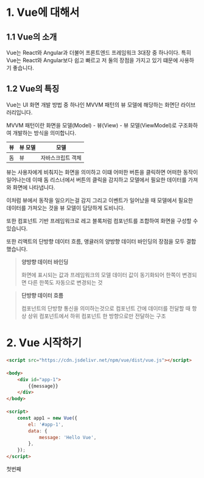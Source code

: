 # 1. Vue에 대해서

## 1.1 Vue의 소개

Vue는 React와 Angular과 더불어 프론트엔드 프레임워크 3대장 중 하나이다. 특히 Vue는 React와 Angular보다 쉽고 빠르고 저 둘의 장점을 가지고 있기 떄문에 사용하기 좋습니다.



## 1.2 Vue의 특징

Vue는 UI 화면 개발 방법 중 하나인 MVVM 패턴의 뷰 모델에 해당하는 화면단 라이브러리입니다.

MVVM 패턴이란 화면을 모델(Model) - 뷰(View) - 뷰 모델(ViewModel)로 구조화하여 개발하는 방식을 의미합니다.

| 뷰   | 뷰 모델 | 모델              |
| ---- | ------- | ----------------- |
| 돔   | 뷰      | 자바스크립트 객체 |



뷰는 사용자에게 비춰지는 화면을 의미하고 이떄 어떠한 버튼을 클릭하면 어떠한 동작이 일어나는데 이때 돔 리스너에서 버튼의 클릭을 감지하고 모델에서 필요한 데이터를 가져와 화면에 나타냅니다.

이처럼 뷰에서 동작을 일으키는걸 감지 그리고 이벤트가 일어났을 때 모델에서 필요한 데이터를 가져오는 것을 뷰 모델이 담당하게 도비니다.

또한 컴포넌트 기반 프레임워크로 레고 블록처럼 컴포넌트를 조합하여 화면을 구성할 수 있습니다.

또한 리액트의 단방향 데이터 흐름, 앵귤러의 양방향 데이터 바인딩의 장점을 모두 결합했습니다.

> **양방향 데이터 바인딩**
>
> 화면에 표시되는 값과 프레임워크의 모델 데이터 값이 동기화되어 한쪽이 변경되면 다른 한쪽도 자동으로 변경되는 것

> **단방향 데이터 흐름**
>
> 컴포넌트의 단방향 통신을 의미하는것으로 컴포넌트 간에 데이터를 전달할 때 항상 상위 컴포넌트에서 하위 컴포넌트 한 방향으로만 전달하는 구조

# 2. Vue 시작하기

```html
<script src="https://cdn.jsdelivr.net/npm/vue/dist/vue.js"></script>

<body>
    <div id="app-1">
        {{message}}
    </div>
</body>

<script>
    const app1 = new Vue({
        el: '#app-1',
        data: {
            message: 'Hello Vue',
        },
    });
</script>
```

첫번째 <script>는 뷰 라이브러리를 로딩 두번째 <script>는 메세지를 출력하기 위한 뷰 인스턴스를 만들고 <div id="app-1">에  적용했습니다.

이제 실행해보면 화면에 Hello Vue가 떠있습니다. 이를 좀 더 자세히 알아봅시다.

# 3. 화면을 개발하기 위한 인스턴스

## 3.1 뷰 인스턴스

뷰 인스턴스는 뷰로 화면을 개발하기 위해 필수적으로 생성해야 하는 기본 단위입니다. 위에서 봤듯이 우리는 new Vue({})로 뷰 인스턴스를 생성해 사용했습니다.

```html
<script>
    const app1 = new Vue({
        el: '#app-1',
        data: {
            message: 'Hello Vue',
        },
    });
</script>
```

app1이라는 뷰 인스턴스를 살펴보면 el 속성과 data 속성을 사용했습니다. el과 data외에도 다양한 속성들이 있습니다.

| 속성     | 설명                                                         |
| -------- | ------------------------------------------------------------ |
| el       | 뷰 인스턴스가 그려질 지점을 정의, 이때 css 선택자를 사용     |
| data     | 뷰 인스턴스에서 사용할 데이터를 정의                         |
| template | 화면에 표시할 HTML, CSS 등의 마크업 요소를 정의하는 속성. 뷰의 데이터 및 기타 속성들도 함께 화면에 그릴 수 있음 |
| methods  | 화면 로직 제어와 관계된 메서드를 정의하는 속성. 마우스 클릭 이벤트 처리와 같이 화면의 전반적인 이벤트와 화면 동작과 관련된 로직을 추가할 수 있습니다. |
| created  | 뷰 인스턴스가 생성되자마자 실행할 로직을 정의할 수 있는 속성 |

## 3.2 뷰 인스턴스 유효 범위

뷰 인스턴스를 생성하면 HTML의 특정 범위 안에서만 옵션 속성들이 적용되어 나타납니다. 이를 인스턴스의 유효 범위라 하는데 이때 지역 컴포넌트와 전역 컴포넌트의 차이점에서 중요하게 다뤄집니다. 또한 el 속성과도 밀접한 관계가 있습니다.

이를 쉽게 알아보기 위해 인스턴스가 생성된 후 어떻게 적용되는지 알아봅시다.

1. 뷰 라이브러리 파일 로딩
2. 인스턴스 객체 생성(옵션 속성 포함) 
3. 특정 화면 요소에 인스턴스를 붙임 
4. 인스턴스 내용이 화면 요소로 변환 
5. 변환된 화면 요소를 사용자가 최종 확인

```html
<!-- 1. 뷰 라이브러리 파일 로딩 -->
<script src="https://cdn.jsdelivr.net/npm/vue/dist/vue.js"></script>

<body>
    <!-- 3. 특정 화면 요소에 인스턴스를 붙임  -->
    <div id="app-1">
        <!-- 4. 인스턴스 내용이 화면요소로 변환 -->
        {{message}}
    </div>
</body>

<script>
	// 2. 인스턴스 객체 생성(옵션 속성 포함) 
    const app1 = new Vue({
        el: '#app-1',
        data: {
            message: 'Hello Vue',
        },
    });
</script>

<!-- 5. 실행 후 화면이 {{message}}가 아닌 Hello Vue로 보인다. -->
```

위의 코드에서 {{message}}가 <div id="app-1">의 범위에서 벗어나게 되면 Hello vue로 변환되지 않고 그대로 화면에 뜨게 된다. 이는 인스턴스의 유효 범위에서 벗어나서이다.

## 3.3 뷰 인스턴스 라이플 사이클

뷰 인스턴스 속성 중 created 는 뷰 인스턴스가 생성된 후 실행되는 로직을 적는데 이처럼 뷰 인스턴스의 상태에 따라 호출할 수 있는 속성을 **라이플 사이클**이라 하고 라이플 사이클 속성에서 실행되는 로직을 **라이플 사이클 훅**이라 합니다.

![라이플사이클](./image/lifeCycle.png)

라이플 사이클 속성들을 하나씩 살펴보자

**1. beforeCreate**

**인스턴스가 생성되고 가장 처음으로 실행되는 라이플 사이클 단계**입니다. 이 단계에서는 data, methods 속성이 아직 인스턴스에 정의되어 있지 않고, 돔과 같은 화면 요소에도 접근할 수 없습니다.

**2. created**

beforeCreate 라이플 사이클 단계 다음에 실행되는 단계입니다. data 속성과 methods 속성이 정의되기 때문에 this.data, this.fetchData()와 같은 로직들을 이용하여 data 속성과 methods 속성에 정의된 값에 접근하여 로직을 실행할 수 있습니다. 다만 아직 인스턴스가 화면 요소에 부착되기 전이므로 template 속성에 정의된 **돔 요소에 접근할 수 없습니다.**

**3. beforeMount**

created 단계 이후 template 속성에 지정한 마크업 속성을 render() 함수로 변환한 후 el 속성에 지정한 **화면 요소(돔)에 인스턴스를 부착하기 전**에 호출되는 단계입니다. render() 함수가 호출되기 직전 로직을 추가하기 좋습니다.

**4. mounted**

el 속성에서 지정한 화면 요소에 인스턴스가 부착되고 나면 호출되는 단계로, template 속성에 정의한 **화면 요소(돔)에 접근할 수 있어 화면 요소를 제어하는 로직**을 수행하기 좋은 단계입니다. 다만, 돔에 인스턴스가 부착되자마자 바로 호출되기 때문에 하위 컴포넌트나 외부 라이브러리에 의해 추가된 화면 요소들이  최종 HTML 코드로 변환되는 시점과 다를 수 있습니다.

**5. beforeUpdate**

el 속성에서 지정한 화면 요소에 인스턴스가 부착되고 나면 인스턴스에 정의한 속성들이 화면에 치환됩니다. 치환된 값은 **뷰의 반응성**을 제공하기 위해 $watch 속성으로 감시합니다. 이를 데이터 감시라 합니다. 

> **뷰의 반응성**
>
> 뷰의 특징 중 하나로 코드의 변화에 따라 화면이 반사적으로 반응하여 빠르게 화면을 갱신하는 것을 의미함

또한 관찰하고 있는 데이터가 변경되면 가상 돔으로 화면을 다시 그리기 전 호출되는 단계이며 변경 예정인 새로운 데이터에 접근할 수 있어 변경 예정 데이터의 값과 관련된 로직을 미리 넣을 수 있습니다. 다만 여기서 값을 변경하는 로직을 넣더라고 화면에 다시 그려지지는 않습니다.

**6. updated**

데이터가 변경되고 나서 가상 돔으로 다시 화면을 그리고나면 실행되는 단계입니다. 데이터 변경으로 인한 화면 요소 변경까지 완료된 시점이므로, **데이터 변경 후 화면 요소 제어와 관련된 로직**을 추가하기 좋은 단계입니다. 다만 이 단계에서 데이터 값을 변경하면 무한 루프에 빠질 수 있기 때문에 값을 변경하려면 computed, watch와 같은 속성을 사용해야 합니다. 따라서 **데이터 값을 갱신하는 로직은 가급적 beforeUpdate**에 추가하고 update에서는 변경 데이터의 화면 요소(돔)와 관련된 로직을 추가하는 것이 좋습니다.

**7. beforeDestroy**

뷰 인스턴스가 파괴되기 직전에 호출되는 단계입니다. 이 단계에서는 아직 인스턴스에 접근이 가능합니다. 따라서 **뷰 인스턴스의 데이터를 삭제하기 좋은 단계입니다.**

**8. destroyed**

뷰 인스턴스가 파괴되고 나서 호출됩니다.



```html
<body>
    <div id="app-1">
        {{message}}
    </div>
</body>
<script src="https://cdn.jsdelivr.net/npm/vue/dist/vue.js"></script>
<script>
    new Vue({
        el: '#app-1',
        data: {
            message: 'Hello Vue.js',
        },
        beforeCreate() {
            console.log('beforeCreate');
        },
        created() {
            console.log('created');
        },
        mounted() {
            console.log('mounted');
        },
        updated() {
            console.log('updated');
        },
    });
</script>
```

위의 뷰 코드를 실행하면 위의 순서대로 beforeCreate -> created -> mounted가 출력이 된다.

이때 updated 함수는 호출되지 않는데 데이터 변경이 일어나지 않아서 입니다

```html
<body>
    <div id="app-1">
        {{message}}
    </div>
</body>
<script src="https://cdn.jsdelivr.net/npm/vue/dist/vue.js"></script>
<script>
    new Vue({
        el: '#app-1',
        data: {
            message: 'Hello Vue.js',
        },
        beforeCreate() {
            console.log('beforeCreate');
        },
        created() {
            console.log('created');
        },
        mounted() {
            console.log('mounted');
            this.message = "Hello VVue!"
        },
        updated() {
            console.log('updated');
        },
    });
</script>
```

위 코드와 같이 마운트 후 message 데이터를 변경하면 업데이트가 일어나고 화면이 바뀌게 된다.



# 4. 화면을 개발하기 위한 컴포넌트

## 4.1 컴포넌트에 대해

컴포넌트란 조합하여 화면을 구성할 수 있는 블록을 의미합니다. 컴포넌트를 활용하여 빠르게 구조화하여 개발할 수 있습니다.

블록으로 나누면 재활용하기도 쉽고 관리도 편하고 남이 작성한 코드도 알기 쉬워집니다.

![레이아웃](./image/layout.png)

위의 사진을 가지고 컴포넌트를 나누게 된다면

frame -> header, container, footer이 있고 container안에는 nav, content가 있다.

이는 화면 전체를 3개의 컴포넌트로 나누고  1개의 컴포넌트를 다시 2개의 하위 컴포넌트로 나눠서 관리하는 것이다.

## 4.2 전역 컴포넌트 등록하기

```vue
Vue.component('컴포넌트 이름', {
	// 컴포넌트 내용
})
```

전역 컴포넌트 등록 형식에서 컴포넌트 이름과 내용이 있습니다.

- 컴포넌트 이름 : template 속성에서 사용할 HTML 사용자 정의 태그 이름
  - 태그 이름 명명 규칙인 '모두 소문자', '케밥 기법'을 따르지 않아도 괜찮습니다.
- 컴포넌트 내용 : 실제 화면의 HTML 요소로 변활될 때 표시될 속성들
  - template, data, methods 등 인스턴스 옵션 속성 정의

예제를 살펴보자

```php+HTML
<body>
    <div id="app-1">
        {{message}}
        <my-component></my-component>
    </div>
</body>
<script src="https://cdn.jsdelivr.net/npm/vue/dist/vue.js"></script>
<script>
    Vue.component('my-component', {
        template: '<div>전역 컴포넌트가 등록되었습니다.</div>',
    });

    new Vue({
        el: '#app-1',
        data: {
            message: 'Hello Vue.js',
        },
    });
</script>
```

이때 동작 순서는

1. 뷰 라이브러리 파일 로딩
2. 뷰 생성자로 컴포넌트 등록 -> Vue.component
3. 인스턴스 객체 생성
4. 특정 화면 요소에 부착
5. 인스턴스 내용 변환 -> <my-component>가 <div>로 변환됨
6. 변환된 화면 요소를 사용자가 최종 확인



## 4.3 지역 컴포넌트 등록

지역 컴포넌트는 전역 컴포넌트와 다르게 인스턴스에 components 속성을 추가하고 등록할 컴포넌트의 이름과 속성을 정의합니다.

```html
<body>
    <div id="app-1">
        {{message}}
        <my-component></my-component>
    </div>
</body>
<script src="https://cdn.jsdelivr.net/npm/vue/dist/vue.js"></script>
<script>
    new Vue({
        el: '#app-1',
        data: {
            message: 'Hello Vue.js',
        },
        components: {
            'my-component': {
                template: '<div>전역 컴포넌트가 등록되었습니다.</div>',
            },
        },
    });
</script>
```

이때 해당 객체를 변수로 설정 후 사용해도 됩니다.

## 4.4 지역, 전역 컴포넌트 차이

```html
<body>
    <div id="app-1">
        {{message}}
        <my-local-component></my-local-component>
        <my-global-component></my-global-component>
    </div>
    <div id="app-2">
        <my-global-component></my-global-component>
        <my-local-component></my-local-component> <!-- 나타나지 않음 -->
    </div>
</body>
<script src="https://cdn.jsdelivr.net/npm/vue/dist/vue.js"></script>
<script>
    Vue.component('my-global-component', {
        template: '<div>전역 컴포넌트가 등록되었습니다.</div>',
    });

    new Vue({
        el: '#app-1',
        data: {
            message: 'Hello Vue.js',
        },
        components: {
            'my-local-component': {
                template: '<div>지역 컴포넌트가 등록되었습니다.</div>',
            },
        },
    });

    new Vue({
        el: '#app-2',
    });
</script>
```

아주 간단히 설명하면 전역 컴포넌트는 모든 인스턴스에서 사용이 가능하지만 지역 컴포넌트는 다른 인스턴스에서는 사용할 수 없다.



## 4.5 컴포넌트 간 통신

Angular.js나 백본과 같은 초창기 자바스크립트 프레임워크에서는 한 화면을 1개의 뷰로 간주했습니다. 그렇기 때문에 한 화면의 데이터를 화면 어디서든지 호출할 수 있었습니다.

하지만 Vue의 경우는 컴포넌트로 화면을 구성하므로 같은 웹 페이지라도 데이터를 공유할 수 없습니다. 이는 컴포넌트 마다 고유한 유효 범위를 갖기 때문입니다.

```html
<body>
    <div id="app">
        <my-component1></my-component1>
        <my-component2></my-component2>
    </div>
</body>
<script src="https://cdn.jsdelivr.net/npm/vue/dist/vue.js"></script>
<script>
    const cmp1 = {
        template: '<div>첫 번째 지역 컴포넌트 : {{ cmp1Data }} </div>',
        data: function () {
            return {
                cmp1Data: 100,
            };
        },
    };

    const cmp2 = {
        template: '<div>두 번째 지역 컴포넌트 : {{ cmp2Data }} </div>',
        data: function () {
            return {
                cmp2Data: cmp1.data.cmp1Data,
            };
        },
    };

    new Vue({
        el: '#app',
        components: {
            'my-component1': cmp1,
            'my-component2': cmp2,
        },
    });
</script>
```

분명히 cmp2는 cmp1의 cpm1Data를 참조했는데 화면에 제대로 뜨지 않는다. 이는 my-component2에서 my-component1에 직접 접근할 수 없기 때문입니다.

## 4.6 데이터 전달 방법

**상-하위 컴포넌트**

가장 기본적인 데이터 전달 방법은 상우 - 하위 컴포넌트 간 데이터 전달 방식입니다.

보통 트리 형태를 생각하면 쉬운데 위에서 배운 방법으로 지역 또는 전역 컴 컴포넌트를 등록하면 자연히 하위 컴포넌트가 되고 이때 컴포넌트를 등록한 인스턴스는 상위 컴포넌트가 됩니다.

이때 **상위 컴포넌트에서 하위 컴포넌트는 props**를 전달할 수 있고 **하위 컴포넌트에서 상위 컴포넌트는 이벤트**만을 전달할 수 있습니다.

```html
<body>
    <div id="app">
        <child-component v-bind:propsdata="message"></child-component>
    </div>
</body>
<script src="https://cdn.jsdelivr.net/npm/vue/dist/vue.js"></script>
<script>
    Vue.component('child-component', {
        props: ['propsdata'],
        template: '<p>{{ propsdata }} </p>',
    });

    new Vue({
        el: '#app',
        data: {
            message: 'Hello Vue! passed from Parent Component',
        },
    });
</script>
```

이는 상위 컴포넌트인 인스턴스에서 하위 컴포넌트인 전역 컴포넌트로 message를 전달하여 메세지를 출력하는 것 입니다.

즉 여기서는 `new Vue() -> Vue.component()`로 new Vue()에 있는 message를 Vue.compoennt()로 전달합니다. Vue.component는 props을 어떠한 이름으로 사용할지 정의하고 컴포넌트 태그에서 v-bind를 사용하여 상위 컴포넌트의 message를 전달받아 사용합니다.

---

이번에는 하위에서 상위로 이벤트를 전달하는 방법을 봅시다.

> **하위에서 상위로 데이터를 전달하는 방법은 절대 불가능한가?**
>
> 절대로 불가능하지는 않지만 뷰의 단방향 데이터 흐름에 어긋나기 때문에 알 필요가 없습니다.
>
> 하지만 추후에 복잡한 뷰 애플리케이션을 구축할 때 이벤트 버스를 사용하여 데이터를 전달해야 할 경우가 있습니다.  데이터 버스를 공부할 때 다시 배웁시다.

이벤트 발생과 수신은 $emit()과 v-on: 속성을 사용하여 구현합니다.

```vue
// 이벤트 발생
this.$emit('이벤트명');

// 이벤트 수신
<child-component v-on:이벤트명="상위 컴포넌트의 메서드명"></child-component>
```

간단한 예제를 살펴봅시다.

```html
<body>
    <div id="app">
        <child-component v-on:show-log="printText"></child-component>
    </div>
</body>
<script src="https://cdn.jsdelivr.net/npm/vue/dist/vue.js"></script>
<script>
    Vue.component('child-component', {
        template: '<button v-on:click="showLog">show</button>',
        methods: {
            showLog: function () {
                this.$emit('show-log');
            },
        },
    });

    new Vue({
        el: '#app',
        data: {
            message: 'Hello Vue! passed from Parent Component',
        },
        methods: {
            printText: function () {
                console.log('received an event');
            },
        },
    });
</script>
```

커스텀 컴포넌트 태그에서는 v-on:하위 컴포넌트 이벤트명="상위 컴포넌트 이벤트명"

하위 컴포넌트에서는 template에서는 v-on:이벤트="이벤트명" 그리고 methods에서 이벤트를 정의합니다.

상위 컴포넌트에서는 어떠한 이벤트를 발생할건지 정의해줍니다. 여기서는 methods의 printText입니다.

---

**같은 레벨의 컴포넌트 간 통신**

이제까지는 뷰의 기본적은 컴포넌트 통신 방법을 알아봤습니다. 이번에는 같은 레벨 컴포넌트의 통신 방법을 알아보겠습니다.

하지만 뷰에서는 같은 레벨의 컴포넌트에서 보낼 수 있는 방법이 없으므로 상위 컴포넌트로 이벤트를 전달한 후 상위 컴포넌트에서 하위 컴포넌트로 props로 넘겨주야 합니다.

하지만 이러한 통신 구조는 상위 컴포넌트가 없어도 되는데 강제로 두어야 하므로 이를 해결하는 방법이 **이벤트 버스**입니다.

## 4.7 이벤트 버스

이벤트 버스는 관계 없는 컴포넌트 간 통신 방법입니다. 아래는 이벤트 버스의 형식입니다.

```js
// 이벤트 버스를 위한 추가 인스턴스 1개 생성
const eventBus = new Vue();

// 이벤트를 보내는 컴포넌트
methods: {
    메서드명: function(){
        eventBus.$emit('이벤트명', 데이터);
    }
}

// 이벤트를 받는 컴포넌트
methods: {
    created: function(){
        envenBus.$on('이벤트명', function(데이터){
            ...
        });
    }
}
```

그럼 이제 간단한 예제를 살펴보자

```html
<body>
    <div id="app">
        <child-component></child-component>
    </div>
</body>
<script src="https://cdn.jsdelivr.net/npm/vue/dist/vue.js"></script>
<script>
    const eventBus = new Vue();
    Vue.component('child-component', {
        template: '<div>하위 컴포넌트 영영. <button v-on:click="showLog">show</button></div>',
        methods: {
            showLog: function () {
                eventBus.$emit('triggerEventBus', 100);
            },
        },
    });

    const app = new Vue({
        el: '#app',
        created() {
            eventBus.$on('triggerEventBus', function (value) {
                console.log(`이벤트를 전달받음, 전달받은 값 : ${value}`);
            });
        },
    });
</script>
```


